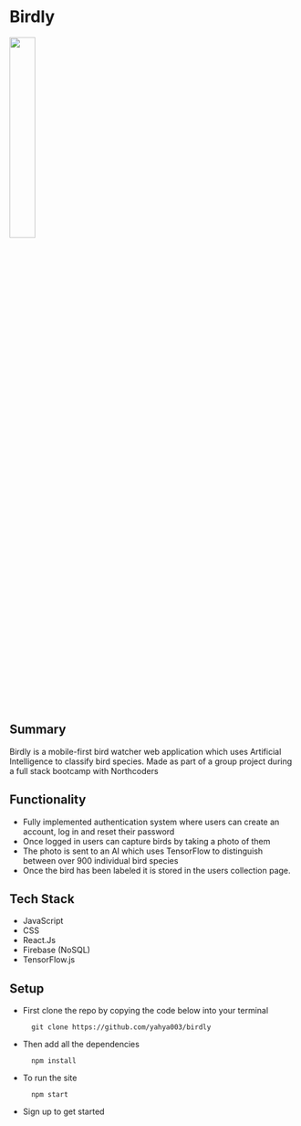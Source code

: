 # Birdly

<img src="https://i.imgur.com/oMSnTHV.jpg" width=30% height=30%>


## Summary

Birdly is a mobile-first bird watcher web application which uses Artificial Intelligence to classify bird species. Made as part of a group project during a full stack bootcamp with Northcoders


## Functionality

- Fully implemented authentication system where users can create an account, log in and reset their password
- Once logged in users can capture birds by taking a photo of them
- The photo is sent to an AI which uses TensorFlow to distinguish between over 900 individual bird species
-  Once the bird has been labeled it is stored in the users collection page.


## Tech Stack

- JavaScript
- CSS
- React.Js
- Firebase (NoSQL)
- TensorFlow.js


## Setup

- First clone the repo by copying the code below into your terminal

        git clone https://github.com/yahya003/birdly

- Then add all the dependencies

        npm install

- To run the site 

        npm start

- Sign up to get started
